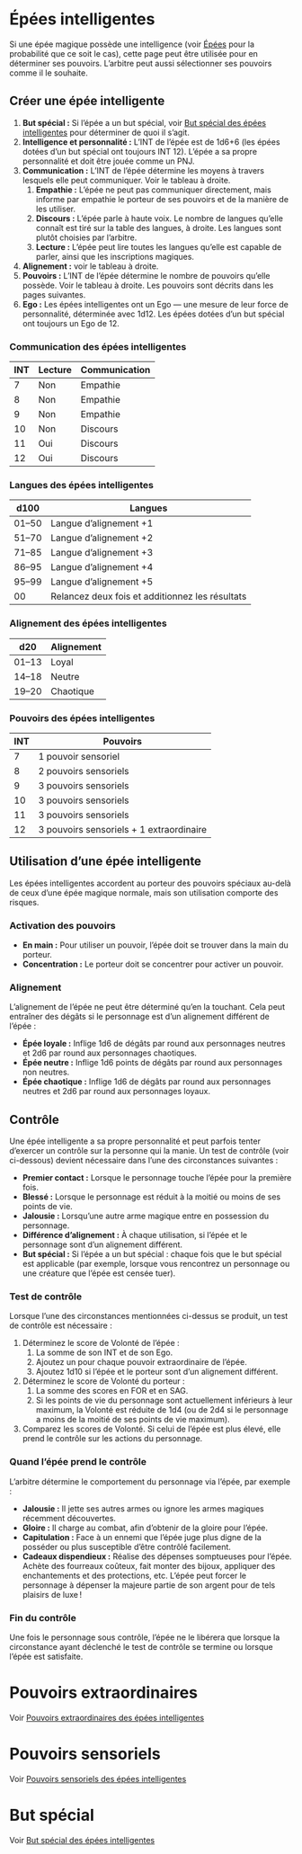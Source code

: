 # Épées intelligentes


Si une épée magique possède une intelligence (voir
[Épées](Épées.md#Épées-intelligentes) pour la probabilité
que ce soit le cas), cette page peut être utilisée pour en déterminer
ses pouvoirs. L’arbitre peut aussi sélectionner ses pouvoirs comme il le
souhaite.

## Créer une épée intelligente

1.  **But spécial :** Si l’épée a un but spécial, voir 
    [But spécial des épées intelligentes](But_spécial_des_épées_intelligentes.md)
    pour déterminer de quoi il s’agit.
3.  **Intelligence et personnalité :** L’INT de l’épée est de 1d6+6 (les
    épées dotées d’un but spécial ont toujours INT 12). L’épée a sa
    propre personnalité et doit être jouée comme un PNJ.
4.  **Communication :** L’INT de l’épée détermine les moyens à travers
    lesquels elle peut communiquer. Voir le tableau à droite.
    1.  **Empathie :** L’épée ne peut pas communiquer directement, mais
        informe par empathie le porteur de ses pouvoirs et de la manière
        de les utiliser.
    2.  **Discours :** L’épée parle à haute voix. Le nombre de langues
        qu’elle connaît est tiré sur la table des langues, à droite. Les
        langues sont plutôt choisies par l’arbitre.
    3.  **Lecture :** L’épée peut lire toutes les langues qu’elle est
        capable de parler, ainsi que les inscriptions magiques.
5.  **Alignement :** voir le tableau à droite.
6.  **Pouvoirs :** L’INT de l’épée détermine le nombre de pouvoirs
    qu’elle possède. Voir le tableau à droite. Les pouvoirs sont
    décrits dans les pages suivantes.
7.  **Ego :** Les épées intelligentes ont un Ego — une mesure de leur
    force de personnalité, déterminée avec 1d12. Les épées dotées d’un
    but spécial ont toujours un Ego de 12.

### Communication des épées intelligentes

| **INT** | **Lecture** | **Communication** |
| ------- | ----------- | ----------------- |
| 7       | Non         | Empathie          |
| 8       | Non         | Empathie          |
| 9       | Non         | Empathie          |
| 10      | Non         | Discours          |
| 11      | Oui         | Discours          |
| 12      | Oui         | Discours          |

### Langues des épées intelligentes

| **d100** | **Langues**                                     |
| -------- | ----------------------------------------------- |
| 01–50    | Langue d’alignement +1                          |
| 51–70    | Langue d’alignement +2                          |
| 71–85    | Langue d’alignement +3                          |
| 86–95    | Langue d’alignement +4                          |
| 95–99    | Langue d’alignement +5                          |
| 00       | Relancez deux fois et additionnez les résultats |

### Alignement des épées intelligentes

| **d20** | **Alignement** |
| ------- | -------------- |
| 01–13   | Loyal          |
| 14–18   | Neutre         |
| 19–20   | Chaotique      |

### Pouvoirs des épées intelligentes

| **INT** | **Pouvoirs**                             |
| ------- | ---------------------------------------- |
| 7       | 1 pouvoir sensoriel                      |
| 8       | 2 pouvoirs sensoriels                    |
| 9       | 3 pouvoirs sensoriels                    |
| 10      | 3 pouvoirs sensoriels                    |
| 11      | 3 pouvoirs sensoriels                    |
| 12      | 3 pouvoirs sensoriels + 1 extraordinaire |

## Utilisation d’une épée intelligente

Les épées intelligentes accordent au porteur des pouvoirs spéciaux
au-delà de ceux d’une épée magique normale, mais son utilisation
comporte des risques.

### Activation des pouvoirs

  - **En main :** Pour utiliser un pouvoir, l’épée doit se trouver dans
    la main du porteur.
  - **Concentration :** Le porteur doit se concentrer pour activer un
    pouvoir.

### Alignement

L’alignement de l’épée ne peut être déterminé qu’en la touchant. Cela
peut entraîner des dégâts si le personnage est d’un alignement différent
de l’épée :

  - **Épée loyale :** Inflige 1d6 de dégâts par round aux personnages
    neutres et 2d6 par round aux personnages chaotiques.
  - **Épée neutre :** Inflige 1d6 points de dégâts par round aux
    personnages non neutres.
  - **Épée chaotique :** Inflige 1d6 de dégâts par round aux personnages
    neutres et 2d6 par round aux personnages loyaux.

## Contrôle

Une épée intelligente a sa propre personnalité et peut parfois tenter
d’exercer un contrôle sur la personne qui la manie. Un test de
contrôle (voir ci-dessous) devient nécessaire dans l’une des
circonstances suivantes :

  - **Premier contact :** Lorsque le personnage touche l’épée pour la
    première fois.
  - **Blessé :** Lorsque le personnage est réduit à la moitié ou moins
    de ses points de vie.
  - **Jalousie :** Lorsqu’une autre arme magique entre en possession du
    personnage.
  - **Différence d’alignement :** À chaque utilisation, si l’épée et le
    personnage sont d’un alignement différent.
  - **But spécial :** Si l’épée a un but spécial : chaque fois que le
    but spécial est applicable (par exemple, lorsque vous rencontrez un
    personnage ou une créature que l’épée est censée tuer).

### Test de contrôle

Lorsque l’une des circonstances mentionnées ci-dessus se produit, un
test de contrôle est nécessaire :

1.  Déterminez le score de Volonté de l’épée :
    1.  La somme de son INT et de son Ego.
    2.  Ajoutez un pour chaque pouvoir extraordinaire de l’épée.
    3.  Ajoutez 1d10 si l’épée et le porteur sont d’un alignement
        différent.
2.  Déterminez le score de Volonté du porteur :
    1.  La somme des scores en FOR et en SAG.
    2.  Si les points de vie du personnage sont actuellement inférieurs
        à leur maximum, la Volonté est réduite de 1d4 (ou de 2d4 si le
        personnage a moins de la moitié de ses points de vie maximum).
3.  Comparez les scores de Volonté. Si celui de l’épée est plus élevé,
    elle prend le contrôle sur les actions du personnage.

### Quand l’épée prend le contrôle

L’arbitre détermine le comportement du personnage via l’épée, par
exemple :

  - **Jalousie :** Il jette ses autres armes ou ignore les armes
    magiques récemment découvertes.
  - **Gloire :** Il charge au combat, afin d’obtenir de la gloire pour
    l’épée.
  - **Capitulation :** Face à un ennemi que l’épée juge plus digne de la
    posséder ou plus susceptible d’être contrôlé facilement.
  - **Cadeaux dispendieux :** Réalise des dépenses somptueuses pour
    l’épée. Achète des fourreaux coûteux, fait monter des bijoux,
    appliquer des enchantements et des protections, etc. L’épée peut
    forcer le personnage à dépenser la majeure partie de son argent pour
    de tels plaisirs de luxe \!

### Fin du contrôle

Une fois le personnage sous contrôle, l’épée ne le libérera que lorsque
la circonstance ayant déclenché le test de contrôle se termine ou
lorsque l’épée est satisfaite.

# Pouvoirs extraordinaires

Voir [Pouvoirs extraordinaires des épées intelligentes](Pouvoirs_extraordinaires_des_épées_intelligentes.md)


# Pouvoirs sensoriels

Voir [Pouvoirs sensoriels des épées intelligentes](Pouvoirs_sensoriels_des_épées_intelligentes.md)

# But spécial

Voir [But spécial des épées intelligentes](But_spécial_des_épées_intelligentes.md)
